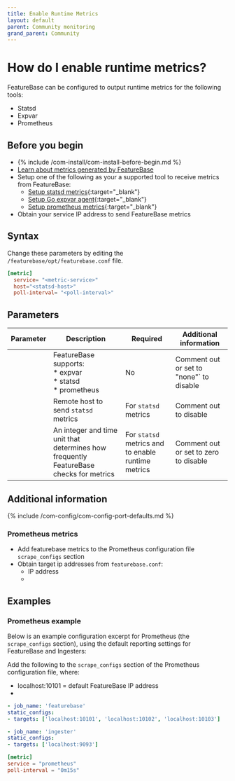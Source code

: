 ```yaml
---
title: Enable Runtime Metrics
layout: default
parent: Community monitoring
grand_parent: Community
---
```


# How do I enable runtime metrics?

FeatureBase can be configured to output runtime metrics for the following tools:

* Statsd
* Expvar
* Prometheus

## Before you begin

* {% include /com-install/com-install-before-begin.md %}
* [Learn about metrics generated by FeatureBase](/docs/community/com-monitoring/com-monitoring-home)
* Setup one of the following as your a supported tool to receive metrics from FeatureBase:
  * [Setup statsd metrics](https://statsd-metrics.readthedocs.io/en/latest/){:target="_blank"}
  * [Setup Go expvar agent](https://pkg.go.dev/expvar){:target="_blank"}
  * [Setup prometheus metrics](https://prometheus.io/docs/prometheus/latest/getting_started/){:target="_blank"}
* Obtain your service IP address to send FeatureBase metrics

## Syntax

Change these parameters by editing the `/featurebase/opt/featurebase.conf` file.

```toml
[metric]
  service= "<metric-service>"
  host="<statsd-host>"
  poll-interval= "<poll-interval>"
```

## Parameters

| Parameter | Description | Required | Additional information |
|---|---|---|---|
| <metric-service> | FeatureBase supports:<br/>* expvar<br/>* statsd<br/>*  prometheus<br/> | No | Comment out or set to "none"` to disable |
| <statsd-host> | Remote host to send `statsd` metrics | For `statsd` metrics | Comment out to disable |
| <poll-interval> | An integer and time unit that determines how frequently FeatureBase checks for metrics | For `statsd` metrics and to enable runtime metrics | Comment out or set to zero to disable |

## Additional information

{% include /com-config/com-config-port-defaults.md %}

### Prometheus metrics

* Add featurebase metrics to the Prometheus configuration file `scrape_configs` section
* Obtain target ip addresses from `featurebase.conf`:
  * IP address
  *


## Examples

### Prometheus example

Below is an example configuration excerpt for Prometheus (the `scrape_configs` section), using the default reporting settings for FeatureBase and Ingesters:

Add the following to the `scrape_configs` section of the Prometheus configuration file, where:
* localhost:10101 = default FeatureBase IP address
*

```yaml
- job_name: 'featurebase'
static_configs:
- targets: ['localhost:10101', 'localhost:10102', 'localhost:10103']

- job_name: 'ingester'
static_configs:
- targets: ['localhost:9093']
```


```toml
[metric]
service = "prometheus"
poll-interval = "0m15s"
```
